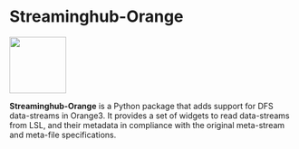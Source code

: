 # Streaminghub-Orange

<img src="https://i.imgur.com/xSieE3V.png" height="100px">

**Streaminghub-Orange** is a Python package that adds support for DFS data-streams in Orange3.
It provides a set of widgets to read data-streams from LSL, and their metadata in compliance with the original meta-stream and meta-file specifications.
